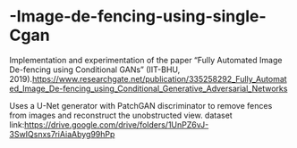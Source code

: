 # -Image-de-fencing-using-single-Cgan
Implementation and experimentation of the paper  “Fully Automated Image De-fencing using Conditional GANs” (IIT-BHU, 2019).https://www.researchgate.net/publication/335258292_Fully_Automated_Image_De-fencing_using_Conditional_Generative_Adversarial_Networks

Uses a U-Net generator with PatchGAN discriminator to remove fences from images  and reconstruct the unobstructed view.
dataset link:https://drive.google.com/drive/folders/1UnPZ6vJ-3SwIQsnxs7riAiaAbyg99hPp
